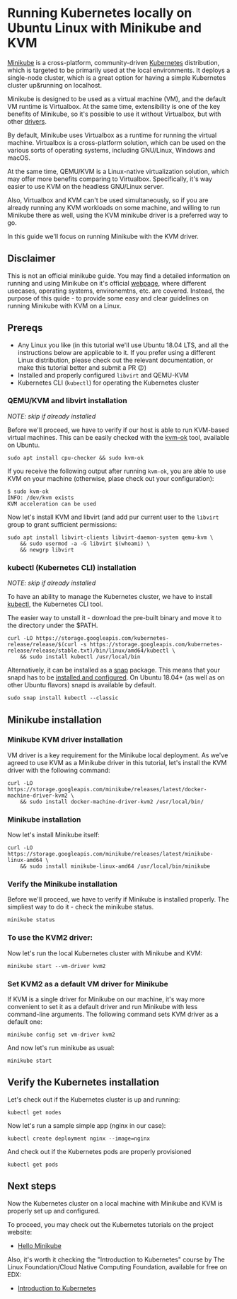 Running Kubernetes locally on Ubuntu Linux with Minikube and KVM
================================================================

[Minikube](https://github.com/kubernetes/minikube) is a cross-platform, community-driven [Kubernetes](https://kubernetes.io/) distribution, which is targeted to be primarily used at the local environments. It deploys a single-node cluster, which is a great option for having a simple Kubernetes cluster up&running on localhost.

Minikube is designed to be used as a virtual machine (VM), and the default VM runtime is Virtualbox. At the same time, extensibility is one of the key benefits of Minikube, so it's possible to use it without Virtualbox, but with other [drivers](https://github.com/kubernetes/minikube/blob/master/docs/drivers.md).

By default, Minikube uses Virtualbox as a runtime for running the virtual machine. Virtualbox is a cross-platform solution, which can be used on the various sorts of operating systems, including GNU/Linux, Windows and macOS.

At the same time, QEMU/KVM is a Linux-native virtualization solution, which may offer more benefits comparing to Virtualbox. Specifically, it's way easier to use KVM on the headless GNU/Linux server.

Also, Virtualbox and KVM can't be used simultaneously, so if you are already running any KVM workloads on some machine, and willing to run Minikube there as well, using the KVM minikube driver is a preferred way to go.

In this guide we'll focus on running Minikube with the KVM driver.

Disclaimer
----------

This is not an official minikube guide. You may find a detailed information on running and using Minikube on it's official [webpage](https://github.com/kubernetes/minikube/blob/master/docs/drivers.md), where different usecases, operating systems, environemtns, etc. are covered. Instead, the purpose of this quide - to provide some easy and clear guidelines on running Minikube with KVM on a Linux.

Prereqs
-------

-	Any Linux you like (in this tutorial we'll use Ubuntu 18.04 LTS, and all the instructions below are applicable to it. If you prefer using a different Linux distribution, please check out the relevant documentation, or make this tutorial better and submit a PR :wink:)
-	Installed and properly configured `libvirt` and QEMU-KVM
-	Kubernetes CLI (`kubectl`) for operating the Kubernetes cluster

### QEMU/KVM and libvirt installation

*NOTE: skip if already installed*

Before we'll proceed, we have to verify if our host is able to run KVM-based virtual machines. This can be easily checked with the [kvm-ok](https://manpages.ubuntu.com/manpages/bionic/man1/kvm-ok.1.html) tool, available on Ubuntu.

```shell
sudo apt install cpu-checker && sudo kvm-ok
```

If you receive the following output after running `kvm-ok`, you are able to use KVM on your machine (otherwise, plase check out your configuration):

```shell
$ sudo kvm-ok
INFO: /dev/kvm exists
KVM acceleration can be used
```

Now let's install KVM and libvirt (and add pur current user to the `libvirt` group to grant sufficient permissions:

```shell
sudo apt install libvirt-clients libvirt-daemon-system qemu-kvm \
    && sudo usermod -a -G libvirt $(whoami) \
    && newgrp libvirt
```

### kubectl (Kubernetes CLI) installation

*NOTE: skip if already installed*

To have an ability to manage the Kubernetes cluster, we have to install [kubectl](https://kubernetes.io/docs/reference/kubectl/overview/), the Kubernetes CLI tool.

The easier way to unstall it - download the pre-built binary and move it to the directory under the \$PATH.

```shell
curl -LO https://storage.googleapis.com/kubernetes-release/release/$(curl -s https://storage.googleapis.com/kubernetes-release/release/stable.txt)/bin/linux/amd64/kubectl \
    && sudo install kubectl /usr/local/bin
```

Alternatively, it can be installed as a [snap](https://snapcraft.io/) package. This means that your snapd has to be [installed and configured](https://docs.snapcraft.io/installing-snapd/6735). On Ubuntu 18.04+ (as well as on other Ubuntu flavors) snapd is available by default.

```shell
sudo snap install kubectl --classic
```

Minikube installation
---------------------

### Minikube KVM driver installation

VM driver is a key requirement for the Minikube local deployment. As we've agreed to use KVM as a Minikube driver in this tutorial, let's install the KVM driver with the following command:

```shell
curl -LO https://storage.googleapis.com/minikube/releases/latest/docker-machine-driver-kvm2 \
    && sudo install docker-machine-driver-kvm2 /usr/local/bin/
```

### Minikube installation

Now let's install Minikube itself:

```shell
curl -LO https://storage.googleapis.com/minikube/releases/latest/minikube-linux-amd64 \
    && sudo install minikube-linux-amd64 /usr/local/bin/minikube
```

### Verify the Minikube installation

Before we'll proceed, we have to verify if Minikube is installed properly. The simpliest way to do it - check the minikube status.

```shell
minikube status
```

### To use the KVM2 driver:

Now let's run the local Kubernetes cluster with Minikube and KVM:

```shell
minikube start --vm-driver kvm2
```

### Set KVM2 as a default VM driver for Minikube

If KVM is a single driver for Minikube on our machine, it's way more convenient to set it as a default driver and run Minikube with less command-line arguments. The following command sets KVM driver as a default one:

```shell
minikube config set vm-driver kvm2
```

And now let's run minikube as usual:

```shell
minikube start
```

Verify the Kubernetes installation
----------------------------------

Let's check out if the Kubernetes cluster is up and running:

```shell
kubectl get nodes
```

Now let's run a sample simple app (nginx in our case):

```shell
kubectl create deployment nginx --image=nginx
```

And check out if the Kubernetes pods are properly provisioned

```shell
kubectl get pods
```

Next steps
----------

Now the Kubernetes cluster on a local machine with Minikube and KVM is properly set up and configured.

To proceed, you may check out the Kubernetes tutorials on the project website:

-	[Hello Minikube](https://kubernetes.io/docs/tutorials/hello-minikube/)

Also, it's worth it checking the "Introduction to Kubernetes" course by The Linux Foundation/Cloud Native Computing Foundation, available for free on EDX:

-	[Introduction to Kubernetes](https://www.edx.org/course/introduction-to-kubernetes#)
